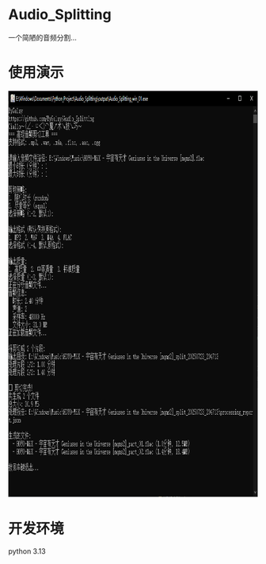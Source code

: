 # Audio_Splitting
一个简陋的音频分割...

# 使用演示
<img width="979" height="819" alt="image" src="https://github.com/ByGalxy/Audio_Splitting/blob/main/doc/469765533-8bf13987-9fe1-4f12-abfe-99ccb26bccc2.png?raw=true" />

# 开发环境
python 3.13
